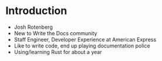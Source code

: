 # Introduction

* Josh Rotenberg
* New to Write the Docs community
* Staff Engineer, Developer Experience at American Express
* Like to write code, end up playing documentation police
* Using/learning Rust for about a year

